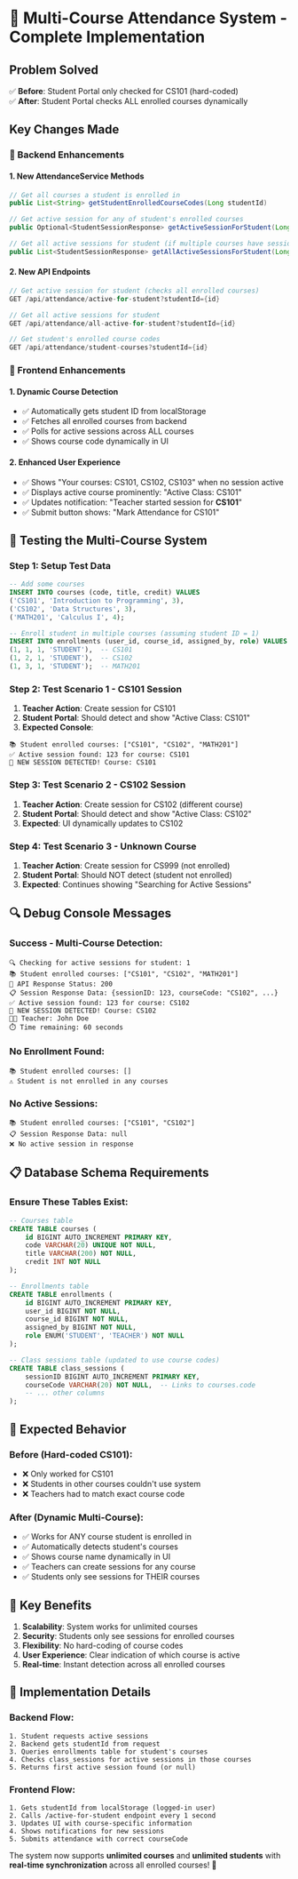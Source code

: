 # 🎯 Multi-Course Attendance System - Complete Implementation

## Problem Solved
✅ **Before**: Student Portal only checked for CS101 (hard-coded)  
✅ **After**: Student Portal checks ALL enrolled courses dynamically

## Key Changes Made

### 🔧 Backend Enhancements

#### 1. New AttendanceService Methods
```java
// Get all courses a student is enrolled in
public List<String> getStudentEnrolledCourseCodes(Long studentId)

// Get active session for any of student's enrolled courses  
public Optional<StudentSessionResponse> getActiveSessionForStudent(Long studentId)

// Get all active sessions for student (if multiple courses have sessions)
public List<StudentSessionResponse> getAllActiveSessionsForStudent(Long studentId)
```

#### 2. New API Endpoints
```java
// Get active session for student (checks all enrolled courses)
GET /api/attendance/active-for-student?studentId={id}

// Get all active sessions for student
GET /api/attendance/all-active-for-student?studentId={id}

// Get student's enrolled course codes
GET /api/attendance/student-courses?studentId={id}
```

### 🎨 Frontend Enhancements

#### 1. Dynamic Course Detection
- ✅ Automatically gets student ID from localStorage
- ✅ Fetches all enrolled courses from backend
- ✅ Polls for active sessions across ALL courses
- ✅ Shows course code dynamically in UI

#### 2. Enhanced User Experience  
- ✅ Shows "Your courses: CS101, CS102, CS103" when no session active
- ✅ Displays active course prominently: "Active Class: CS101"
- ✅ Updates notification: "Teacher started session for **CS101**"
- ✅ Submit button shows: "Mark Attendance for CS101"

## 🧪 Testing the Multi-Course System

### Step 1: Setup Test Data
```sql
-- Add some courses
INSERT INTO courses (code, title, credit) VALUES 
('CS101', 'Introduction to Programming', 3),
('CS102', 'Data Structures', 3),
('MATH201', 'Calculus I', 4);

-- Enroll student in multiple courses (assuming student ID = 1)
INSERT INTO enrollments (user_id, course_id, assigned_by, role) VALUES
(1, 1, 1, 'STUDENT'),  -- CS101
(1, 2, 1, 'STUDENT'),  -- CS102  
(1, 3, 1, 'STUDENT');  -- MATH201
```

### Step 2: Test Scenario 1 - CS101 Session
1. **Teacher Action**: Create session for CS101
2. **Student Portal**: Should detect and show "Active Class: CS101"
3. **Expected Console**:
```
📚 Student enrolled courses: ["CS101", "CS102", "MATH201"]
✅ Active session found: 123 for course: CS101
🎉 NEW SESSION DETECTED! Course: CS101
```

### Step 3: Test Scenario 2 - CS102 Session  
1. **Teacher Action**: Create session for CS102 (different course)
2. **Student Portal**: Should detect and show "Active Class: CS102"
3. **Expected**: UI dynamically updates to CS102

### Step 4: Test Scenario 3 - Unknown Course
1. **Teacher Action**: Create session for CS999 (not enrolled)
2. **Student Portal**: Should NOT detect (student not enrolled)
3. **Expected**: Continues showing "Searching for Active Sessions"

## 🔍 Debug Console Messages

### Success - Multi-Course Detection:
```
🔍 Checking for active sessions for student: 1
📚 Student enrolled courses: ["CS101", "CS102", "MATH201"]
📡 API Response Status: 200
📋 Session Response Data: {sessionID: 123, courseCode: "CS102", ...}
✅ Active session found: 123 for course: CS102
🎉 NEW SESSION DETECTED! Course: CS102
👨‍🏫 Teacher: John Doe
⏱️ Time remaining: 60 seconds
```

### No Enrollment Found:
```
📚 Student enrolled courses: []
⚠️ Student is not enrolled in any courses
```

### No Active Sessions:
```
📚 Student enrolled courses: ["CS101", "CS102"]
📋 Session Response Data: null
❌ No active session in response
```

## 📋 Database Schema Requirements

### Ensure These Tables Exist:
```sql
-- Courses table
CREATE TABLE courses (
    id BIGINT AUTO_INCREMENT PRIMARY KEY,
    code VARCHAR(20) UNIQUE NOT NULL,
    title VARCHAR(200) NOT NULL,
    credit INT NOT NULL
);

-- Enrollments table  
CREATE TABLE enrollments (
    id BIGINT AUTO_INCREMENT PRIMARY KEY,
    user_id BIGINT NOT NULL,
    course_id BIGINT NOT NULL,
    assigned_by BIGINT NOT NULL,
    role ENUM('STUDENT', 'TEACHER') NOT NULL
);

-- Class sessions table (updated to use course codes)
CREATE TABLE class_sessions (
    sessionID BIGINT AUTO_INCREMENT PRIMARY KEY,
    courseCode VARCHAR(20) NOT NULL,  -- Links to courses.code
    -- ... other columns
);
```

## 🚀 Expected Behavior

### Before (Hard-coded CS101):
- ❌ Only worked for CS101
- ❌ Students in other courses couldn't use system
- ❌ Teachers had to match exact course code

### After (Dynamic Multi-Course):
- ✅ Works for ANY course student is enrolled in
- ✅ Automatically detects student's courses  
- ✅ Shows course name dynamically in UI
- ✅ Teachers can create sessions for any course
- ✅ Students only see sessions for THEIR courses

## 🎯 Key Benefits

1. **Scalability**: System works for unlimited courses
2. **Security**: Students only see sessions for enrolled courses  
3. **Flexibility**: No hard-coding of course codes
4. **User Experience**: Clear indication of which course is active
5. **Real-time**: Instant detection across all enrolled courses

## 🔧 Implementation Details

### Backend Flow:
```
1. Student requests active sessions
2. Backend gets studentId from request
3. Queries enrollments table for student's courses
4. Checks class_sessions for active sessions in those courses
5. Returns first active session found (or null)
```

### Frontend Flow:
```
1. Gets studentId from localStorage (logged-in user)
2. Calls /active-for-student endpoint every 1 second
3. Updates UI with course-specific information
4. Shows notifications for new sessions
5. Submits attendance with correct courseCode
```

The system now supports **unlimited courses** and **unlimited students** with **real-time synchronization** across all enrolled courses! 🎉
